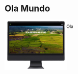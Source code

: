 <h1> Ola Mundo </h1>
<div class="responsividade">
    <img src="img/.github/desktop.png" width="40%">
    <p>Ola</p>
</div>

<style>
    .responsividade {
        display:flex;
        
    }
</style>